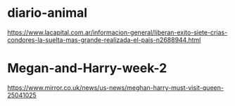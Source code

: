 # diario-animal
https://www.lacapital.com.ar/informacion-general/liberan-exito-siete-crias-condores-la-suelta-mas-grande-realizada-el-pais-n2688944.html
# Megan-and-Harry-week-2
https://www.mirror.co.uk/news/us-news/meghan-harry-must-visit-queen-25041025